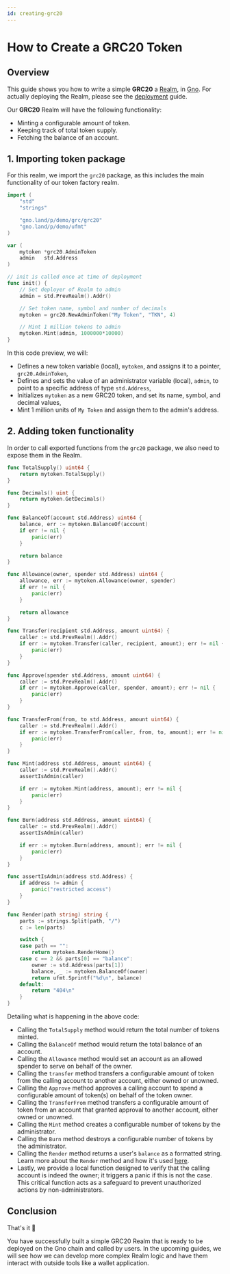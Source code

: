 ```yaml
---
id: creating-grc20
---
```


# How to Create a GRC20 Token
## Overview

This guide shows you how to write a simple **GRC20**
a [Realm](../concepts/realms.md), in [Gno](../concepts/gno-language.md). For actually deploying the Realm, please see the
[deployment](deploy.md) guide.

Our **GRC20** Realm will have the following functionality:

- Minting a configurable amount of token.
- Keeping track of total token supply.
- Fetching the balance of an account.

## 1. Importing token package
For this realm, we import the `grc20` package, as this includes
the main functionality of our token factory realm.

[embedmd]:# (../assets/how-to-guides/creating-grc20/mytoken-1.gno go)
```go
import (
	"std"
	"strings"

	"gno.land/p/demo/grc/grc20"
	"gno.land/p/demo/ufmt"
)

var (
	mytoken *grc20.AdminToken
	admin   std.Address
)

// init is called once at time of deployment
func init() {
    // Set deployer of Realm to admin 
    admin = std.PrevRealm().Addr()

    // Set token name, symbol and number of decimals
    mytoken = grc20.NewAdminToken("My Token", "TKN", 4)

    // Mint 1 million tokens to admin
    mytoken.Mint(admin, 1000000*10000)
}

```

In this code preview, we will:
- Defines a new token variable (local), `mytoken`, and assigns it to a
pointer, `grc20.AdminToken`,
- Defines and sets the value of an administrator variable (local), `admin`, to point to a specific
address of type `std.Address`,
- Initializes `mytoken` as a new GRC20 token, and set its name, symbol, and 
decimal values,
- Mint 1 million units of `My Token` and assign them to the admin's address.

## 2. Adding token functionality

In order to call exported functions from the `grc20` package, we also need to 
expose them in the Realm. 

[embedmd]:# (../assets/how-to-guides/creating-grc20/mytoken-2.gno go)
```go
func TotalSupply() uint64 {
	return mytoken.TotalSupply()
}

func Decimals() uint {
	return mytoken.GetDecimals()
}

func BalanceOf(account std.Address) uint64 {
	balance, err := mytoken.BalanceOf(account)
	if err != nil {
		panic(err)
	}

	return balance
}

func Allowance(owner, spender std.Address) uint64 {
	allowance, err := mytoken.Allowance(owner, spender)
	if err != nil {
		panic(err)
	}

	return allowance
}

func Transfer(recipient std.Address, amount uint64) {
	caller := std.PrevRealm().Addr()
	if err := mytoken.Transfer(caller, recipient, amount); err != nil {
		panic(err)
	}
}

func Approve(spender std.Address, amount uint64) {
	caller := std.PrevRealm().Addr()
	if err := mytoken.Approve(caller, spender, amount); err != nil {
		panic(err)
	}
}

func TransferFrom(from, to std.Address, amount uint64) {
	caller := std.PrevRealm().Addr()
	if err := mytoken.TransferFrom(caller, from, to, amount); err != nil {
		panic(err)
	}
}

func Mint(address std.Address, amount uint64) {
	caller := std.PrevRealm().Addr()
	assertIsAdmin(caller)

	if err := mytoken.Mint(address, amount); err != nil {
		panic(err)
	}
}

func Burn(address std.Address, amount uint64) {
	caller := std.PrevRealm().Addr()
	assertIsAdmin(caller)

	if err := mytoken.Burn(address, amount); err != nil {
		panic(err)
	}
}

func assertIsAdmin(address std.Address) {
	if address != admin {
		panic("restricted access")
	}
}

func Render(path string) string {
	parts := strings.Split(path, "/")
	c := len(parts)

	switch {
	case path == "":
		return mytoken.RenderHome()
	case c == 2 && parts[0] == "balance":
		owner := std.Address(parts[1])
		balance, _ := mytoken.BalanceOf(owner)
		return ufmt.Sprintf("%d\n", balance)
	default:
		return "404\n"
	}
}
```

Detailing what is happening in the above code:
- Calling the `TotalSupply` method would return the total number of tokens minted.
- Calling the `BalanceOf` method would return the total balance of an account.
- Calling the `Allowance` method would set an account as an allowed spender to
serve on behalf of the owner.
- Calling the `transfer` method transfers a configurable amount of token
from the calling account to another account, either owned or unowned.
- Calling the `Approve` method approves a calling account to spend a
configurable amount of token(s) on behalf of the token owner.
- Calling the `TransferFrom` method transfers a configurable amount of 
token from an account that granted approval to another account, either owned or unowned.
- Calling the `Mint` method creates a configurable number of tokens by 
the administrator.
- Calling the `Burn` method destroys a configurable number of tokens by
the administrator.
- Calling the `Render` method returns a user's `balance` as a formatted
string. Learn more about the `Render`
  method and how it's used [here](../concepts/realms.md).
- Lastly, we provide a local function designed to verify that the calling account is
indeed the owner; it triggers a panic if this is not the case. This critical function acts
as a safeguard to prevent unauthorized actions by non-administrators.

## Conclusion

That's it 🎉

You have successfully built a simple GRC20 Realm that is ready to be deployed on the Gno chain and called by users.
In the upcoming guides, we will see how we can develop more complex Realm logic and have them interact with outside tools like a wallet application.
